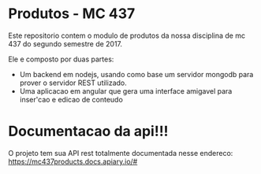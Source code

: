 # Produtos - MC 437

Este repositorio contem o modulo de produtos da nossa disciplina de mc 437 do segundo semestre de 2017.

Ele e composto por duas partes:
  - Um backend em nodejs, usando como base um servidor mongodb para prover o servidor REST utilizado.
  - Uma aplicacao em angular que gera uma interface amigavel para inser'cao e edicao de conteudo

# Documentacao da api!!!

O projeto tem sua API rest totalmente documentada nesse endereco: https://mc437products.docs.apiary.io/#

